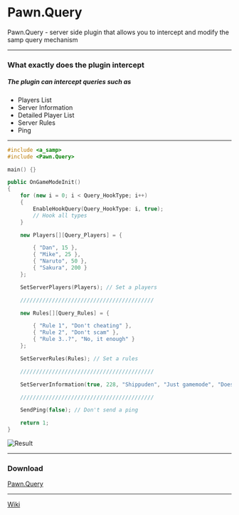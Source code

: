 # Pawn.Query

Pawn.Query - server side plugin that allows you to intercept and modify the samp query mechanism

---

### **What exactly does the plugin intercept**

##### The plugin can intercept queries such as

- Players List
- Server Information
- Detailed Player List
- Server Rules
- Ping

---

```c++
#include <a_samp>
#include <Pawn.Query>

main() {}

public OnGameModeInit()
{
	for (new i = 0; i < Query_HookType; i++)
	{
		EnableHookQuery(Query_HookType: i, true);
		// Hook all types
	}

	new Players[][Query_Players] = {

		{ "Dan", 15 },
		{ "Mike", 25 },
		{ "Naruto", 50 },
		{ "Sakura", 200 }
	};

	SetServerPlayers(Players); // Set a players

	//////////////////////////////////////////

	new Rules[][Query_Rules] = {

		{ "Rule 1", "Don't cheating" },
		{ "Rule 2", "Don't scam" },
		{ "Rule 3..?", "No, it enough" }
	};

	SetServerRules(Rules); // Set a rules

	//////////////////////////////////////////

	SetServerInformation(true, 228, "Shippuden", "Just gamemode", "Doesn't matter");

	//////////////////////////////////////////

	SendPing(false); // Don't send a ping

	return 1;
}
```


![Result](https://cdn.discordapp.com/attachments/582915540285128725/859874440582004759/PQ.png)

---

### **Download**

[Pawn.Query](https://github.com/oukibt/Pawn.Query/releases/tag/1.0)

---

[Wiki](https://github.com/oukibt/Pawn.Query/wiki)
